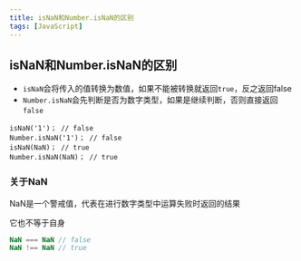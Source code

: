 ```yaml
---
title: isNaN和Number.isNaN的区别
tags: [JavaScript]
---
```


## isNaN和Number.isNaN的区别

- `isNaN`会将传入的值转换为数值，如果不能被转换就返回`true`，反之返回false
- `Number.isNaN`会先判断是否为数字类型，如果是继续判断，否则直接返回`false`

```
isNaN('1')； // false
Number.isNaN('1')； // false
isNaN(NaN)； // true
Number.isNaN(NaN)； // true
```
### 关于NaN

NaN是一个警戒值，代表在进行数字类型中运算失败时返回的结果

它也不等于自身

```javascript
NaN === NaN // false
NaN !== NaN // true
```

